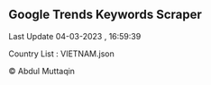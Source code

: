 

## Google Trends Keywords Scraper 
 
Last Update 04-03-2023 , 16:59:39

Country List :
VIETNAM.json



© Abdul Muttaqin 
